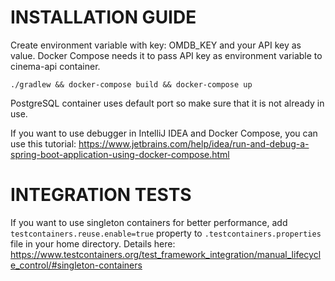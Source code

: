 # INSTALLATION GUIDE

Create environment variable with key: OMDB_KEY and your API key as value. Docker Compose needs it to pass API key as
environment variable to cinema-api container.

```
./gradlew && docker-compose build && docker-compose up
```

PostgreSQL container uses default port so make sure that it is not already in use.

If you want to use debugger in IntelliJ IDEA and Docker Compose, you can use this tutorial:
https://www.jetbrains.com/help/idea/run-and-debug-a-spring-boot-application-using-docker-compose.html

# INTEGRATION TESTS

If you want to use singleton containers for better performance, add `testcontainers.reuse.enable=true` property
to `.testcontainers.properties` file in your home directory. Details
here: https://www.testcontainers.org/test_framework_integration/manual_lifecycle_control/#singleton-containers
